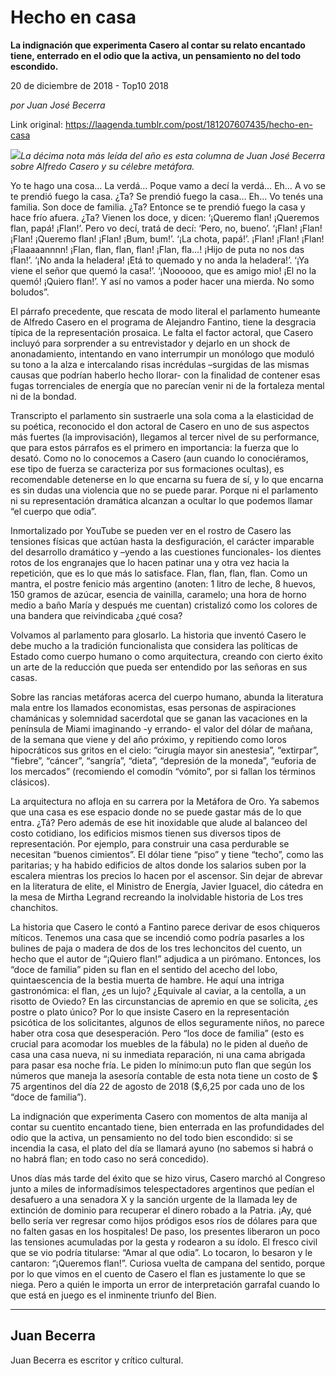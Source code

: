 # Hecho en casa

**La indignación que experimenta Casero al contar su relato encantado tiene, enterrado en el odio que la activa, un pensamiento no del todo escondido.**

20 de diciembre de 2018 - Top10 2018

_por Juan José Becerra_

Link original: https://laagenda.tumblr.com/post/181207607435/hecho-en-casa

![](https://64.media.tumblr.com/7a0ed49072c20427f5e12dc2b1c77cb7/tumblr_inline_pk1in9KmBo1t6q87u_500.jpg)*La décima nota más leída del año es esta columna de Juan José Becerra sobre Alfredo Casero y su célebre metáfora.*

Yo te hago una cosa… La verdá… Poque vamo a decí la verdá… Eh… A vo se te prendió fuego la casa. ¿Ta? Se prendió fuego la casa… Eh… Vo tenés una familia. Son doce de familia. ¿Ta? Entonce se te prendió fuego la casa y hace frío afuera. ¿Ta? Vienen los doce, y dicen: ‘¡Queremo flan! ¡Queremos flan, papá! ¡Flan!’. Pero vo decí, tratá de decí: ‘Pero, no, bueno’. ‘¡Flan! ¡Flan! ¡Flan! ¡Queremo flan! ¡Flan! ¡Bum, bum!’. ‘¡La chota, papá!’. ¡Flan! ¡Flan! ¡Flan! ¡Flaaaaannnn! ¡Flan, flan, flan, flan! ¡Flan, fla…! ¡Hijo de puta no nos das flan!’. ‘¡No anda la heladera! ¡Etá to quemado y no anda la heladera!’. ‘¡Ya viene el señor que quemó la casa!’. ‘¡Noooooo, que es amigo mio! ¡El no la quemó! ¡Quiero flan!’. Y así no vamos a poder hacer una mierda. No somo boludos”.


El párrafo precedente, que rescata de modo literal el parlamento humeante de Alfredo Casero en el programa de Alejandro Fantino, tiene la desgracia típica de la representación prosaica. Le falta el factor actoral, que Casero incluyó para sorprender a su entrevistador y dejarlo en un shock de anonadamiento, intentando en vano interrumpir un monólogo que moduló su tono a la alza e intercalando risas incrédulas –surgidas de las mismas causas que podrían haberlo hecho llorar- con la finalidad de contener esas fugas torrenciales de energía que no parecían venir ni de la fortaleza mental ni de la bondad.


Transcripto el parlamento sin sustraerle una sola coma a la elasticidad de su poética, reconocido el don actoral de Casero en uno de sus aspectos más fuertes (la improvisación), llegamos al tercer nivel de su performance, que para estos párrafos es el primero en importancia: la fuerza que lo desató. Como no lo conocemos a Casero (aun cuando lo conociéramos, ese tipo de fuerza se caracteriza por sus formaciones ocultas), es recomendable detenerse en lo que encarna su fuera de sí, y lo que encarna es sin dudas una violencia que no se puede parar. Porque ni el parlamento ni su representación dramática alcanzan a ocultar lo que podemos llamar “el cuerpo que odia”.


Inmortalizado por YouTube se pueden ver en el rostro de Casero las tensiones físicas que actúan hasta la desfiguración, el carácter imparable del desarrollo dramático y –yendo a las cuestiones funcionales- los dientes rotos de los engranajes que lo hacen patinar una y otra vez hacia la repetición, que es lo que más lo satisface. Flan, flan, flan, flan. Como un mantra, el postre fenicio más argentino (anoten: 1 litro de leche, 8 huevos, 150 gramos de azúcar, esencia de vainilla, caramelo; una hora de horno medio a baño María y después me cuentan) cristalizó como los colores de una bandera que reivindicaba ¿qué cosa?


Volvamos al parlamento para glosarlo. La historia que inventó Casero le debe mucho a la tradición funcionalista que considera las políticas de Estado como cuerpo humano o como arquitectura, creando con cierto éxito un arte de la reducción que pueda ser entendido por las señoras en sus casas.


Sobre las rancias metáforas acerca del cuerpo humano, abunda la literatura mala entre los llamados economistas, esas personas de aspiraciones chamánicas y solemnidad sacerdotal que se ganan las vacaciones en la península de Miami imaginando -y errando- el valor del dólar de mañana, de la semana que viene y del año próximo, y repitiendo como loros hipocráticos sus gritos en el cielo: “cirugía mayor sin anestesia”, “extirpar”, “fiebre”, “cáncer”, “sangría”, “dieta”, “depresión de la moneda”, “euforia de los mercados” (recomiendo el comodín “vómito”, por si fallan los términos clásicos).


La arquitectura no afloja en su carrera por la Metáfora de Oro. Ya sabemos que una casa es ese espacio donde no se puede gastar más de lo que entra. ¿Tá? Pero además de ese hit inoxidable que alude al balanceo del costo cotidiano, los edificios mismos tienen sus diversos tipos de representación. Por ejemplo, para construir una casa perdurable se necesitan “buenos cimientos”. El dólar tiene “piso” y tiene “techo”, como las paritarias; y ha habido edificios de altos donde los salarios suben por la escalera mientras los precios lo hacen por el ascensor. Sin dejar de abrevar en la literatura de elite, el Ministro de Energía, Javier Iguacel, dio cátedra en la mesa de Mirtha Legrand recreando la inolvidable historia de Los tres chanchitos.


La historia que Casero le contó a Fantino parece derivar de esos chiqueros míticos. Tenemos una casa que se incendió como podría pasarles a los bulines de paja o madera de dos de los tres lechoncitos del cuento, un hecho que el autor de “¡Quiero flan!” adjudica a un pirómano. Entonces, los “doce de familia” piden su flan en el sentido del acecho del lobo, quintaescencia de la bestia muerta de hambre. He aquí una intriga gastronómica: el flan, ¿es un lujo? ¿Equivale al caviar, a la centolla, a un risotto de Oviedo? En las circunstancias de apremio en que se solicita, ¿es postre o plato único? Por lo que insiste Casero en la representación psicótica de los solicitantes, algunos de ellos seguramente niños, no parece haber otra cosa que desesperación. Pero “los doce de familia” (esto es crucial para acomodar los muebles de la fábula) no le piden al dueño de casa una casa nueva, ni su inmediata reparación, ni una cama abrigada para pasar esa noche fría. Le piden lo mínimo:un puto flan que según los números que maneja la asesoría contable de esta nota tiene un costo de $ 75 argentinos del día 22 de agosto de 2018 ($,6,25 por cada uno de los “doce de familia”).


La indignación que experimenta Casero con momentos de alta manija al contar su cuentito encantado tiene, bien enterrada en las profundidades del odio que la activa, un pensamiento no del todo bien escondido: si se incendia la casa, el plato del día se llamará ayuno (no sabemos si habrá o no habrá flan; en todo caso no será concedido).


Unos días más tarde del éxito que se hizo virus, Casero marchó al Congreso junto a miles de informadísimos telespectadores argentinos que pedían el desafuero a una senadora X y la sanción urgente de la llamada ley de extinción de dominio para recuperar el dinero robado a la Patria. ¡Ay, qué bello sería ver regresar como hijos pródigos esos ríos de dólares para que no falten gasas en los hospitales! De paso, los presentes liberaron un poco las tensiones acumuladas por la gesta y rodearon a su ídolo. El fresco civil que se vio podría titularse: “Amar al que odia”. Lo tocaron, lo besaron y le cantaron: “¡Queremos flan!”. Curiosa vuelta de campana del sentido, porque por lo que vimos en el cuento de Casero el flan es justamente lo que se niega. Pero a quién le importa un error de interpretación garrafal cuando lo que está en juego es el inminente triunfo del Bien. 




---

 Juan Becerra
-------------

 Juan Becerra es escritor y crítico cultural. 

